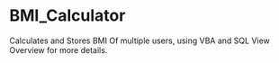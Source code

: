 # BMI_Calculator
Calculates and Stores BMI Of multiple users, using VBA and SQL
View Overview for more details.
